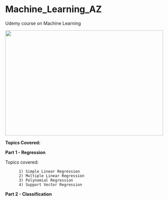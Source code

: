 # Machine_Learning_AZ
Udemy course on Machine Learning
  
<img src = 'https://s3.ap-south-1.amazonaws.com/techleer/207.jpg' lt="Trulli" width="500" height="333"> 

**Topics Covered:**


**Part 1 - Regression**

Topics covered:

          1) Simple Linear Regression
          2) Multiple Linear Regression
          3) Polynomial Regression
          4) Support Vector Regression



**Part 2 - Classification**
